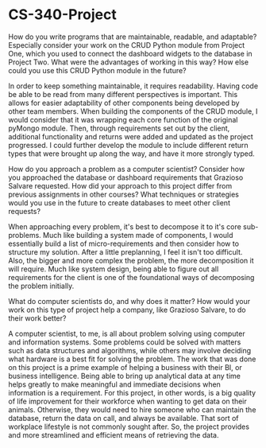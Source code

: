 # CS-340-Project

How do you write programs that are maintainable, readable, and adaptable? Especially consider your work on the CRUD Python module from Project One, which you used to connect the dashboard widgets to the database in Project Two. What were the advantages of working in this way? How else could you use this CRUD Python module in the future?

In order to keep something maintainable, it requires readability. Having code be able to be read from many different perspectives is important. This allows for easier adaptability of other components being developed by other team members. When building the components of the CRUD module, I would consider that it was wrapping each core function of the original pyMongo module. Then, through requirements set out by the client, additional functionality and returns were added and updated as the project progressed. I could further develop the module to include different return types that were brought up along the way, and have it more strongly typed.


How do you approach a problem as a computer scientist? Consider how you approached the database or dashboard requirements that Grazioso Salvare requested. How did your approach to this project differ from previous assignments in other courses? What techniques or strategies would you use in the future to create databases to meet other client requests?

When approaching every problem, it's best to decompose it to it's core sub-problems. Much like building a system made of components, I would essentially build a list of micro-requirements and then consider how to structure my solution. After a little preplanning, I feel it isn't too difficult. Also, the bigger and more complex the problem, the more decomposition it will require. Much like system design, being able to figure out all requirements for the client is one of the foundational ways of decomposing the problem initially.


What do computer scientists do, and why does it matter? How would your work on this type of project help a company, like Grazioso Salvare, to do their work better?

A computer scientist, to me, is all about problem solving using computer and information systems. Some problems could be solved with matters such as data structures and algorithms, while others may involve deciding what hardware is a best fit for solving the problem. The work that was done on this project is a prime example of helping a business with their BI, or business intelligence. Being able to bring up analytical data at any time helps greatly to make meaningful and immediate decisions when information is a requirement. For this project, in other words, is a big quality of life improvement for their workforce when wanting to get data on their animals. Otherwise, they would need to hire someone who can maintain the database, return the data on call, and always be available. That sort of workplace lifestyle is not commonly sought after. So, the project provides and more streamlined and efficient means of retrieving the data.
